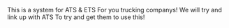 This is a system for ATS & ETS For you trucking companys! We will try and link up with ATS To try and get them to use this!
